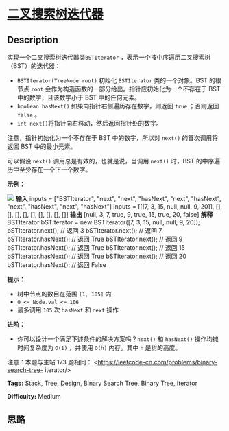 # [二叉搜索树迭代器][title]

## Description

实现一个二叉搜索树迭代器类`BSTIterator` ，表示一个按中序遍历二叉搜索树（BST）的迭代器：

  * `BSTIterator(TreeNode root)` 初始化 `BSTIterator` 类的一个对象。BST 的根节点 `root` 会作为构造函数的一部分给出。指针应初始化为一个不存在于 BST 中的数字，且该数字小于 BST 中的任何元素。
  * `boolean hasNext()` 如果向指针右侧遍历存在数字，则返回 `true` ；否则返回 `false` 。
  * `int next()`将指针向右移动，然后返回指针处的数字。

注意，指针初始化为一个不存在于 BST 中的数字，所以对 `next()` 的首次调用将返回 BST 中的最小元素。

可以假设 `next()` 调用总是有效的，也就是说，当调用 `next()` 时，BST 的中序遍历中至少存在一个下一个数字。



**示例：**

![](https://assets.leetcode.com/uploads/2018/12/25/bst-tree.png)
            **输入**    inputs = ["BSTIterator", "next", "next", "hasNext", "next", "hasNext", "next", "hasNext", "next", "hasNext"]    inputs = [[[7, 3, 15, null, null, 9, 20]], [], [], [], [], [], [], [], [], []]    **输出**    [null, 3, 7, true, 9, true, 15, true, 20, false]        **解释**    BSTIterator bSTIterator = new BSTIterator([7, 3, 15, null, null, 9, 20]);    bSTIterator.next();    // 返回 3    bSTIterator.next();    // 返回 7    bSTIterator.hasNext(); // 返回 True    bSTIterator.next();    // 返回 9    bSTIterator.hasNext(); // 返回 True    bSTIterator.next();    // 返回 15    bSTIterator.hasNext(); // 返回 True    bSTIterator.next();    // 返回 20    bSTIterator.hasNext(); // 返回 False    



**提示：**

  * 树中节点的数目在范围 `[1, 105]` 内
  * `0 <= Node.val <= 106`
  * 最多调用 `105` 次 `hasNext` 和 `next` 操作



**进阶：**

  * 你可以设计一个满足下述条件的解决方案吗？`next()` 和 `hasNext()` 操作均摊时间复杂度为 `O(1)` ，并使用 `O(h)` 内存。其中 `h` 是树的高度。



注意：本题与主站 173 题相同： <https://leetcode-cn.com/problems/binary-search-tree-
iterator/>


**Tags:** Stack, Tree, Design, Binary Search Tree, Binary Tree, Iterator

**Difficulty:** Medium

## 思路

[title]: https://leetcode-cn.com/problems/kTOapQ
